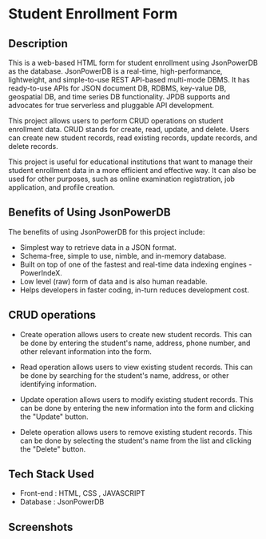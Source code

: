 
# Student Enrollment Form

## Description

This is a web-based HTML form for student enrollment using JsonPowerDB as the database. JsonPowerDB is a real-time, high-performance, lightweight, and simple-to-use REST API-based multi-mode DBMS. It has ready-to-use APIs for JSON document DB, RDBMS, key-value DB, geospatial DB, and time series DB functionality. JPDB supports and advocates for true serverless and pluggable API development.

This project allows users to perform CRUD operations on student enrollment data. CRUD stands for create, read, update, and delete. Users can create new student records, read existing records, update records, and delete records.

This project is useful for educational institutions that want to manage their student enrollment data in a more efficient and effective way. It can also be used for other purposes, such as online examination registration, job application, and profile creation.

## Benefits of Using JsonPowerDB

The benefits of using JsonPowerDB for this project include:

- Simplest way to retrieve data in a JSON format.
- Schema-free, simple to use, nimble, and in-memory database.
- Built on top of one of the fastest and real-time data indexing engines - PowerIndeX.
- Low level (raw) form of data and is also human readable.
- Helps developers in faster coding, in-turn reduces development cost.

## CRUD operations

- Create operation allows users to create new student records. This can be done by entering the student's name, address, phone number, and other relevant information into the form.

- Read operation allows users to view existing student records. This can be done by searching for the student's name, address, or other identifying information.

- Update operation allows users to modify existing student records. This can be done by entering the new information into the form and clicking the "Update" button.

- Delete operation allows users to remove existing student records. This can be done by selecting the student's name from the list and clicking the "Delete" button.

## Tech Stack Used 

- Front-end : HTML, CSS , JAVASCRIPT
- Database : JsonPowerDB

## Screenshots




